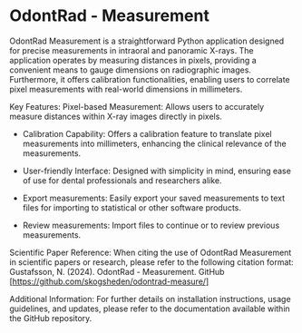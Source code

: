 # OdontRad - Measurement
OdontRad Measurement is a straightforward Python application designed for precise measurements in intraoral and panoramic X-rays. The application operates by measuring distances in pixels, providing a convenient means to gauge dimensions on radiographic images. Furthermore, it offers calibration functionalities, enabling users to correlate pixel measurements with real-world dimensions in millimeters.

Key Features:
Pixel-based Measurement: Allows users to accurately measure distances within X-ray images directly in pixels.

- Calibration Capability: Offers a calibration feature to translate pixel measurements into millimeters, enhancing the clinical relevance of the measurements.

- User-friendly Interface: Designed with simplicity in mind, ensuring ease of use for dental professionals and researchers alike.

- Export measurements: Easily export your saved measurements to text files for importing to statistical or other software products. 
- Review measurements: Import files to continue or to review previous measurements.

Scientific Paper Reference: When citing the use of OdontRad Measurement in scientific papers or research, please refer to the following citation format:
Gustafsson, N. (2024). OdontRad - Measurement. GitHub [https://github.com/skogsheden/odontrad-measure/]

Additional Information:
For further details on installation instructions, usage guidelines, and updates, please refer to the documentation available within the GitHub repository.
